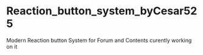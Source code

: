# Reaction_button_system_byCesar525
Modern Reaction button System for Forum and Contents
curently working on it

